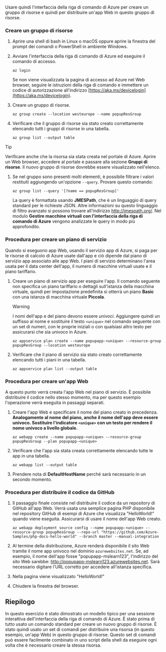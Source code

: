 Usare quindi l'interfaccia della riga di comando di Azure per creare un gruppo di risorse e quindi per distribuire un'app Web in questo gruppo di risorse. 

### <a name="create-a-resource-group"></a>Creare un gruppo di risorse

1. Aprire una shell di bash in Linux o macOS oppure aprire la finestra del prompt dei comandi o PowerShell in ambiente Windows.

1. Avviare l'interfaccia della riga di comando di Azure ed eseguire il comando di accesso.

    ```azurecli
    az login
    ```
    Se non viene visualizzata la pagina di accesso ad Azure nel Web browser, seguire le istruzioni della riga di comando e immettere un codice di autorizzazione all'indirizzo [https://aka.ms/devicelogin](https://aka.ms/devicelogin).

1. Creare un gruppo di risorse.

    ```azurecli
    az group create --location westeurope --name popupResGroup
    ```

1. Verificare che il gruppo di risorse sia stato creato correttamente elencando tutti i gruppi di risorse in una tabella.

    ```azurecli
    az group list --output table
    ```

> [!TIP]
> Verificare anche che la risorsa sia stata creata nel portale di Azure. Aprire un Web browser, accedere al portale e passare alla sezione **Gruppi di risorse**. Il nuovo gruppo di risorse dovrebbe essere visualizzato nell'elenco.

1. Se nel gruppo sono presenti molti elementi, è possibile filtrare i valori restituiti aggiungendo un'opzione `--query`. Provare questo comando:

    ```azurecli
    az group list --query '[?name == popupResGroup]'
    ```

    La query è formattata usando **JMESPath**, che è un linguaggio di query standard per le richieste JSON. Altre informazioni su questo linguaggio di filtro avanzato si possono trovare all'indirizzo <http://jmespath.org/>. Nel modulo **Gestire macchine virtuali con l'interfaccia della riga di comando di Azure** vengono analizzate le query in modo più approfondito.

### <a name="steps-to-create-a-service-plan"></a>Procedura per creare un piano di servizio

Quando si eseguono app Web, usando il servizio app di Azure, si paga per le risorse di calcolo di Azure usate dall'app e ciò dipende dal piano di servizio app associato alle app Web. I piani di servizio determinano l'area usata per il data center dell'app, il numero di macchine virtuali usate e il piano tariffario.

1. Creare un piano di servizio app per eseguire l'app. Il comando seguente non specifica un piano tariffario o dettagli sull'istanza della macchina virtuale, quindi per impostazione predefinita si otterrà un piano **Basic** con una istanza di macchina virtuale **Piccola**.

    > [!WARNING]
    > I nomi dell'app e del piano devono essere _univoci_. Aggiungere quindi un suffisso al nome e sostituire il testo `<unique>` nel comando seguente con un set di numeri, con le proprie iniziali o con qualsiasi altro testo per assicurarsi che sia univoco in Azure. 

    ```azurecli
    az appservice plan create --name popupapp-<unique> --resource-group popupResGroup --location westeurope
    ```

1. Verificare che il piano di servizio sia stato creato correttamente elencando tutti i piani in una tabella.

    ```azurecli
    az appservice plan list --output table
    ```

### <a name="steps-to-create-a-web-app"></a>Procedura per creare un'app Web

A questo punto verrà creata l'app Web nel piano di servizio. È possibile distribuire il codice nello stesso momento, ma per questo esempio l'operazione verrà eseguita in passaggi separati.

1. Creare l'app Web e specificare il nome del piano creato in precedenza. **Analogamente al nome del piano, anche il nome dell'app deve essere univoco. Sostituire l'indicatore `<unique>` con un testo per rendere il nome univoco a livello globale.**
    ```azurecli
    az webapp create --name popupapp-<unique> --resource-group popupResGroup --plan popupapp-<unique>
    ```

1. Verificare che l'app sia stata creata correttamente elencando tutte le app in una tabella.

    ```azurecli
    az webapp list --output table
    ```

1. Prendere nota di **DefaultHostName** perché sarà necessario in un secondo momento.

### <a name="steps-to-deploy-code-from-github"></a>Procedura per distribuire il codice da GitHub

1. Il passaggio finale consiste nel distribuire il codice da un repository di GitHub all'app Web. Verrà usata una semplice pagina PHP disponibile nel repository GitHub di esempi di Azure che visualizza "HelloWorld!" quando viene eseguita. Assicurarsi di usare il nome dell'app Web creato.

    ```azurecli
    az webapp deployment source config --name popupapp-<unique> --resource-group popupResGroup --repo-url "https://github.com/Azure-Samples/php-docs-hello-world" --branch master --manual-integration
    ```

1. Al termine della distribuzione, Azure renderà disponibile il sito Web tramite il nome app univoco nel dominio `azurewebsites.net`. Se, ad esempio, il nome dell'app fosse "popupapp-mslearn123", l'indirizzo del sito Web sarebbe: <http://popupapp-mslearn123.azurewebsites.net>. Sarà necessario digitare l'URL corretto per accedere all'istanza specifica.

1. Nella pagina viene visualizzato "HelloWorld!"

1. Chiudere la finestra del browser.

## <a name="summary"></a>Riepilogo

In questo esercizio è stato dimostrato un modello tipico per una sessione interattiva dell'interfaccia della riga di comando di Azure. È stato prima di tutto usato un comando standard per creare un nuovo gruppo di risorse. È stato quindi usato un set di comandi per distribuire una risorsa (in questo esempio, un'app Web) in questo gruppo di risorse. Questo set di comandi può essere facilmente combinato in uno script della shell da eseguire ogni volta che è necessario creare la stessa risorsa.
